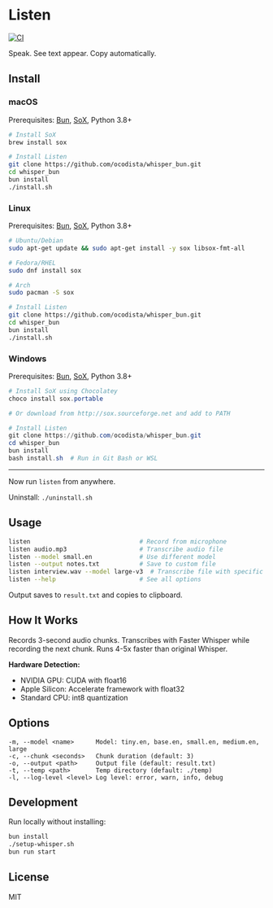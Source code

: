 # Listen

[![CI](https://github.com/ocodista/whisper_bun/actions/workflows/ci.yml/badge.svg)](https://github.com/ocodista/whisper_bun/actions/workflows/ci.yml)

Speak. See text appear. Copy automatically.

## Install

### macOS

Prerequisites: [Bun](https://bun.sh), [SoX](http://sox.sourceforge.net), Python 3.8+

```bash
# Install SoX
brew install sox

# Install Listen
git clone https://github.com/ocodista/whisper_bun.git
cd whisper_bun
bun install
./install.sh
```

### Linux

Prerequisites: [Bun](https://bun.sh), [SoX](http://sox.sourceforge.net), Python 3.8+

```bash
# Ubuntu/Debian
sudo apt-get update && sudo apt-get install -y sox libsox-fmt-all

# Fedora/RHEL
sudo dnf install sox

# Arch
sudo pacman -S sox

# Install Listen
git clone https://github.com/ocodista/whisper_bun.git
cd whisper_bun
bun install
./install.sh
```

### Windows

Prerequisites: [Bun](https://bun.sh), [SoX](http://sox.sourceforge.net), Python 3.8+

```powershell
# Install SoX using Chocolatey
choco install sox.portable

# Or download from http://sox.sourceforge.net and add to PATH

# Install Listen
git clone https://github.com/ocodista/whisper_bun.git
cd whisper_bun
bun install
bash install.sh  # Run in Git Bash or WSL
```

---

Now run `listen` from anywhere.

Uninstall: `./uninstall.sh`

## Usage

```bash
listen                              # Record from microphone
listen audio.mp3                    # Transcribe audio file
listen --model small.en             # Use different model
listen --output notes.txt           # Save to custom file
listen interview.wav --model large-v3  # Transcribe file with specific model
listen --help                       # See all options
```

Output saves to `result.txt` and copies to clipboard.

## How It Works

Records 3-second audio chunks. Transcribes with Faster Whisper while recording the next chunk. Runs 4-5x faster than original Whisper.

**Hardware Detection:**
- NVIDIA GPU: CUDA with float16
- Apple Silicon: Accelerate framework with float32
- Standard CPU: int8 quantization

## Options

```
-m, --model <name>      Model: tiny.en, base.en, small.en, medium.en, large
-c, --chunk <seconds>   Chunk duration (default: 3)
-o, --output <path>     Output file (default: result.txt)
-t, --temp <path>       Temp directory (default: ./temp)
-l, --log-level <level> Log level: error, warn, info, debug
```

## Development

Run locally without installing:

```bash
bun install
./setup-whisper.sh
bun run start
```

## License

MIT
